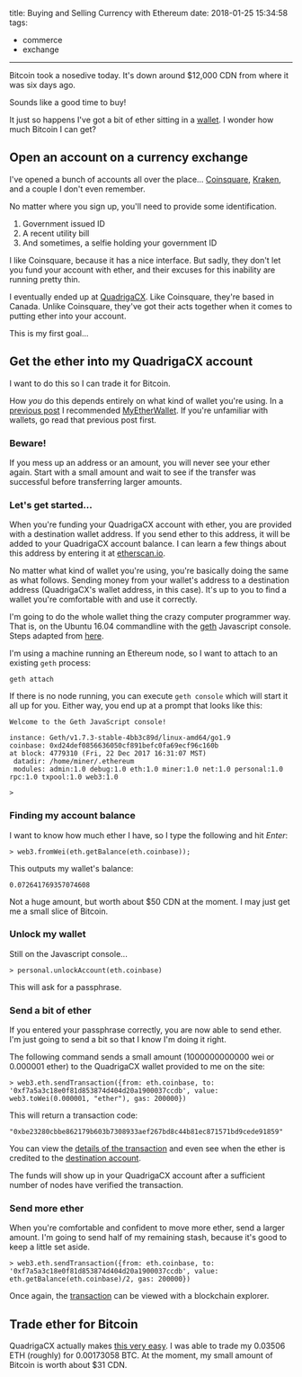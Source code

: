 title: Buying and Selling Currency with Ethereum
date: 2018-01-25 15:34:58
tags:
- commerce
- exchange
---

Bitcoin took a nosedive today. It's down around $12,000 CDN from where it was six days ago.

Sounds like a good time to buy!

It just so happens I've got a bit of ether sitting in a [wallet](https://etherscan.io/address/0xd24def0856636050cf891befc0fa69ecf96c160b). I wonder how much Bitcoin I can get?

## Open an account on a currency exchange

I've opened a bunch of accounts all over the place... [Coinsquare](https://coinsquare.io), [Kraken](https://www.kraken.com/), and a couple I don't even remember.

No matter where you sign up, you'll need to provide some identification.

1. Government issued ID
2. A recent utility bill
3. And sometimes, a selfie holding your government ID

I like Coinsquare, because it has a nice interface. But sadly, they don't let you fund your account with ether, and their excuses for this inability are running pretty thin.

I eventually ended up at [QuadrigaCX](https://www.quadrigacx.com/). Like Coinsquare, they're based in Canada. Unlike Coinsquare, they've got their acts together when it comes to putting ether into your account.

This is my first goal...

## Get the ether into my QuadrigaCX account

I want to do this so I can trade it for Bitcoin.

How _you_ do this depends entirely on what kind of wallet you're using. In a [previous post](/blog/2017/12/21/What-is-a-Cryptocurrency-Wallet/) I recommended [MyEtherWallet](https://www.myetherwallet.com/). If you're unfamiliar with wallets, go read that previous post first.

### Beware!

If you mess up an address or an amount, you will never see your ether again. Start with a small amount and wait to see if the transfer was successful before transferring larger amounts.

### Let's get started...

When you're funding your QuadrigaCX account with ether, you are provided with a destination wallet address. If you send ether to this address, it will be added to your QuadrigaCX account balance. I can learn a few things about this address by entering it at [etherscan.io](https://etherscan.io/address/0xf7a5a3c18e0f81d853874d404d20a1900037ccdb).

No matter what kind of wallet you're using, you're basically doing the same as what follows. Sending money from your wallet's address to a destination address (QuadrigaCX's wallet address, in this case). It's up to you to find a wallet you're comfortable with and use it correctly.

I'm going to do the whole wallet thing the crazy computer programmer way. That is, on the Ubuntu 16.04 commandline with the [geth](https://github.com/ethereum/go-ethereum) Javascript console. Steps adapted from [here](http://blog.bradlucas.com/posts/2017-08-17-send-eth-from-geth-console/).

I'm using a machine running an Ethereum node, so I want to attach to an existing `geth` process:

```
geth attach
```

If there is no node running, you can execute `geth console` which will start it all up for you. Either way, you end up at a prompt that looks like this:

```
Welcome to the Geth JavaScript console!

instance: Geth/v1.7.3-stable-4bb3c89d/linux-amd64/go1.9
coinbase: 0xd24def0856636050cf891befc0fa69ecf96c160b
at block: 4779310 (Fri, 22 Dec 2017 16:31:07 MST)
 datadir: /home/miner/.ethereum
 modules: admin:1.0 debug:1.0 eth:1.0 miner:1.0 net:1.0 personal:1.0 rpc:1.0 txpool:1.0 web3:1.0

> 
```

### Finding my account balance

I want to know how much ether I have, so I type the following and hit _Enter_:

```
> web3.fromWei(eth.getBalance(eth.coinbase));
```

This outputs my wallet's balance:

```
0.072641769357074608
```

Not a huge amount, but worth about $50 CDN at the moment. I may just get me a small slice of Bitcoin.

### Unlock my wallet

Still on the Javascript console...

```
> personal.unlockAccount(eth.coinbase)
```

This will ask for a passphrase.

### Send a bit of ether

If you entered your passphrase correctly, you are now able to send ether. I'm just going to send a bit so that I know I'm doing it right.

The following command sends a small amount (1000000000000 wei or 0.000001 ether) to the QuadrigaCX wallet provided to me on the site:

```
> web3.eth.sendTransaction({from: eth.coinbase, to: '0xf7a5a3c18e0f81d853874d404d20a1900037ccdb', value: web3.toWei(0.000001, "ether"), gas: 200000})
```

This will return a transaction code:

```
"0xbe23280cbbe862179b603b7308933aef267bd8c44b81ec871571bd9cede91859"
```

You can view the [details of the transaction](https://etherscan.io/tx/0xbe23280cbbe862179b603b7308933aef267bd8c44b81ec871571bd9cede91859) and even see when the ether is credited to the [destination account](https://etherscan.io/address/0xf7a5a3c18e0f81d853874d404d20a1900037ccdb).

The funds will show up in your QuadrigaCX account after a sufficient number of nodes have verified the transaction.

### Send more ether

When you're comfortable and confident to move more ether, send a larger amount. I'm going to send half of my remaining stash, because it's good to keep a little set aside.

```
> web3.eth.sendTransaction({from: eth.coinbase, to: '0xf7a5a3c18e0f81d853874d404d20a1900037ccdb', value: eth.getBalance(eth.coinbase)/2, gas: 200000})
```

Once again, the [transaction](https://etherscan.io/tx/0x5b666478817f1ce19b70620a6dfb1864fc0c6131cc99a9569ac552147305ef48) can be viewed with a blockchain explorer.


## Trade ether for Bitcoin

QuadrigaCX actually makes [this very easy](https://www.quadrigacx.com/trade/eth/btc). I was able to trade my 0.03506 ETH (roughly) for 0.00173058 BTC. At the moment, my small amount of Bitcoin is worth about $31 CDN.



